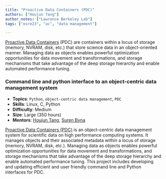 ```yaml
---
title: "Proactive Data Containers (PDC)"
authors: ["Houjun Tang"]
author_notes: ["Lawrence Berkeley Lab"]
tags: ["osre23", "uc", "data management"]

---
```

[Proactive Data Containers](https://sdm.lbl.gov/pdc/about.html) (PDC) are containers within a locus of storage (memory, NVRAM, disk, etc.) that store science data in an object-oriented manner.  Managing data as objects enables powerful optimization opportunities for data movement and transformations, and storage mechanisms that take advantage of the deep storage hierarchy and enable automated performance tuning.

### Command line and python interface to an object-centric data management system

  * **Topics**: `Python`, `object-centric data management`, `PDC`
  * **Skills**: Linux, C, Python
  * **Difficulty**: Medium
  * **Size**: Large (350 hours)
  * **Mentors**: [Houjun Tang](mailto:htang4@lbl.gov), [Suren Byna](mailto:sbyna@lbl.gov)

[Proactive Data Containers (PDC)](https://github.com/hpc-io/pdc) is an object-centric data management system for scientific data on high performance computing systems. It manages objects and their associated metadata within a locus of storage (memory, NVRAM, disk, etc.). Managing data as objects enables powerful optimization opportunities for data movement and transformations, and storage mechanisms that take advantage of the deep storage hierarchy and enable automated performance tuning. This project includes developing and updating efficient and user friendly command line and Python interfaces for PDC.

